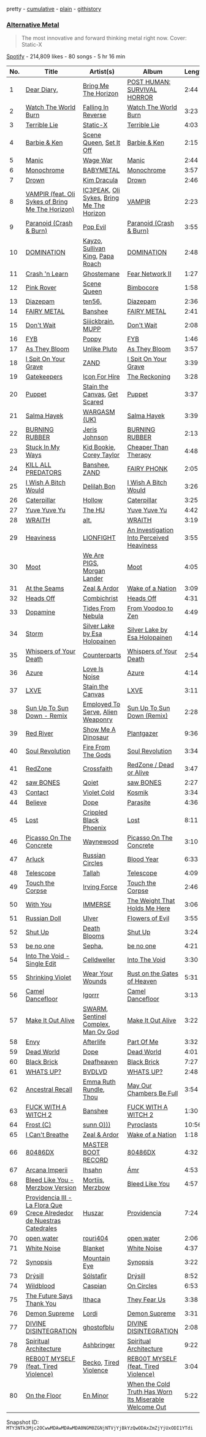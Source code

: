 pretty - [cumulative](/playlists/cumulative/37i9dQZF1DWY5ai7gxfuaS.md) - [plain](/playlists/plain/37i9dQZF1DWY5ai7gxfuaS) - [githistory](https://github.githistory.xyz/mackorone/spotify-playlist-archive/blob/main/playlists/plain/37i9dQZF1DWY5ai7gxfuaS)

### [Alternative Metal](https://open.spotify.com/playlist/37i9dQZF1DWY5ai7gxfuaS)

> The most innovative and forward thinking metal right now\. Cover: Static\-X

[Spotify](https://open.spotify.com/user/spotify) - 214,809 likes - 80 songs - 5 hr 16 min

| No. | Title | Artist(s) | Album | Length |
|---|---|---|---|---|
| 1 | [Dear Diary,](https://open.spotify.com/track/3DW6GVr7RVyfvo4NBRvZIZ) | [Bring Me The Horizon](https://open.spotify.com/artist/1Ffb6ejR6Fe5IamqA5oRUF) | [POST HUMAN: SURVIVAL HORROR](https://open.spotify.com/album/0e1WaSNDZnoPixaxDNdWo4) | 2:44 |
| 2 | [Watch The World Burn](https://open.spotify.com/track/4CiVz4bw7X1zjCaJ5ZwxUS) | [Falling In Reverse](https://open.spotify.com/artist/2CmaKO2zEGJ1NWpS1yfVGz) | [Watch The World Burn](https://open.spotify.com/album/5SjHojBg6zfZHMqWYjFzFE) | 3:23 |
| 3 | [Terrible Lie](https://open.spotify.com/track/2e2aWPBaVWrNMngz5ftWPv) | [Static\-X](https://open.spotify.com/artist/7JDSHlDdVTo7aZKdQZ53Vf) | [Terrible Lie](https://open.spotify.com/album/2WSoYDdN55rm3lmGW8qSFl) | 4:03 |
| 4 | [Barbie & Ken](https://open.spotify.com/track/7aVUykGDZCRyLRKCQrtrbx) | [Scene Queen](https://open.spotify.com/artist/6WandyxeDxlcOTwxtnTKP4), [Set It Off](https://open.spotify.com/artist/06bDwgCHeMAwhgI8il4Y5k) | [Barbie & Ken](https://open.spotify.com/album/4mljsOFQj7XRh77BAVF1aq) | 2:15 |
| 5 | [Manic](https://open.spotify.com/track/5d0CEohvmvqcizfc0cXn1t) | [Wage War](https://open.spotify.com/artist/6bu7CtcOMWcS0BMq7snHW6) | [Manic](https://open.spotify.com/album/2gSVPsycPerzCuSd67ENuF) | 2:44 |
| 6 | [Monochrome](https://open.spotify.com/track/2Rw6wkd0q3LXx5xsdjLs1P) | [BABYMETAL](https://open.spotify.com/artist/630wzNP2OL7fl4Xl0GnMWq) | [Monochrome](https://open.spotify.com/album/6IoOqdEHdwLgfUONXeYvoI) | 3:57 |
| 7 | [Drown](https://open.spotify.com/track/2jPqRiw1kJvxDKIibCPhHu) | [Kim Dracula](https://open.spotify.com/artist/526TMJFuJibm9j2p9td9Yp) | [Drown](https://open.spotify.com/album/12Sjx8c63V2PHvbgX6f7Ge) | 2:46 |
| 8 | [VAMPIR \(feat\. Oli Sykes of Bring Me The Horizon\)](https://open.spotify.com/track/3FQOmo61pO1ZnBT26d6WLQ) | [IC3PEAK](https://open.spotify.com/artist/3luonLzvSOxdU8ytCaEIK8), [Oli Sykes](https://open.spotify.com/artist/1UXEXWWOTTZNlyFapwHDbW), [Bring Me The Horizon](https://open.spotify.com/artist/1Ffb6ejR6Fe5IamqA5oRUF) | [VAMPIR](https://open.spotify.com/album/0ZjZyPw9pHhOahynV7tSaW) | 2:23 |
| 9 | [Paranoid \(Crash & Burn\)](https://open.spotify.com/track/0BeWU3xxG2plP1lhphj660) | [Pop Evil](https://open.spotify.com/artist/1pRaG81GsVtaTBuVSpldt2) | [Paranoid \(Crash & Burn\)](https://open.spotify.com/album/4oLteDk1bawqdQuWd7K1iF) | 3:55 |
| 10 | [DOMINATION](https://open.spotify.com/track/3Co9QY7WBNKoS44Nsk93r6) | [Kayzo](https://open.spotify.com/artist/72iCiKwu6nu6Qq9emIwzYv), [Sullivan King](https://open.spotify.com/artist/1CXuuw8HJhyN80HlNzvL1e), [Papa Roach](https://open.spotify.com/artist/4RddZ3iHvSpGV4dvATac9X) | [DOMINATION](https://open.spotify.com/album/2jTIMYQcx87QLi8eBFmIob) | 2:48 |
| 11 | [Crash 'n Learn](https://open.spotify.com/track/7a9LlgnBXO5qOOdrRJALfb) | [Ghostemane](https://open.spotify.com/artist/3uL4UpqShC4p2x1dJutoRW) | [Fear Network II](https://open.spotify.com/album/79oY2cGYhbXlh537p1hpVS) | 1:27 |
| 12 | [Pink Rover](https://open.spotify.com/track/6xeMsEEUC7lhZc9xLty606) | [Scene Queen](https://open.spotify.com/artist/6WandyxeDxlcOTwxtnTKP4) | [Bimbocore](https://open.spotify.com/album/40yJpavMZdcV1lhGNwWJZ0) | 1:58 |
| 13 | [Diazepam](https://open.spotify.com/track/34QE6KRYpX1GCnbhJ4Hqhx) | [ten56.](https://open.spotify.com/artist/28dpy0DQotTkBXcTlniQii) | [Diazepam](https://open.spotify.com/album/6xHOXbrRQUov5zitOkoSfy) | 2:36 |
| 14 | [FAIRY METAL](https://open.spotify.com/track/2l3SCP5KWRhuKWTbi5zp0j) | [Banshee](https://open.spotify.com/artist/0DG7J8Q9Alnt65HJv6owzf) | [FAIRY METAL](https://open.spotify.com/album/1wIQMs7BAhTlRUS9DIh9UJ) | 2:41 |
| 15 | [Don't Wait](https://open.spotify.com/track/4oOCcO06KEM6a8gEEBOh8x) | [Siiickbrain](https://open.spotify.com/artist/1oPEr1Ci8sWOYj8SSh2VPE), [MUPP](https://open.spotify.com/artist/7B9Gg9epjQzfNGdxijFczG) | [Don't Wait](https://open.spotify.com/album/6kw0XsjkS9XYTmNtxrb9eO) | 2:08 |
| 16 | [FYB](https://open.spotify.com/track/4qsinCdV0mxSrTHubbQywu) | [Poppy](https://open.spotify.com/artist/5mlbvTfWUOfDrUIK6dkNzv) | [FYB](https://open.spotify.com/album/0elEacBFrTn1uMQTd2pBLG) | 1:46 |
| 17 | [As They Bloom](https://open.spotify.com/track/2VXox441YYAPS1srSR7mGI) | [Unlike Pluto](https://open.spotify.com/artist/4zjO8Jhi2pciJJzd8Q6rga) | [As They Bloom](https://open.spotify.com/album/0SjpmCExNNFTd4zHxXuMFJ) | 3:57 |
| 18 | [I Spit On Your Grave](https://open.spotify.com/track/2HkjkOwkTE51ajdTHxtu26) | [ZAND](https://open.spotify.com/artist/0zCrrgklotTrkkJDNUAury) | [I Spit On Your Grave](https://open.spotify.com/album/7MqqZttKOfY4VvN77e6Mv4) | 3:39 |
| 19 | [Gatekeepers](https://open.spotify.com/track/63pBzNTtzByif59lsK3dou) | [Icon For Hire](https://open.spotify.com/artist/1Jy0lTKAQDnTklKzF0g2o7) | [The Reckoning](https://open.spotify.com/album/6sjhRKMnjF180XD3qli9c5) | 3:28 |
| 20 | [Puppet](https://open.spotify.com/track/46ZAZCCvb8DKNmQhWu4oEL) | [Stain the Canvas](https://open.spotify.com/artist/567L1a4812VuMSRrbCqdo4), [Get Scared](https://open.spotify.com/artist/5r9uIJCoquVtEkCkvcn8Ez) | [Puppet](https://open.spotify.com/album/5KqCYl5glzwAcnF0Gg9LJD) | 3:37 |
| 21 | [Salma Hayek](https://open.spotify.com/track/61Fus2laOu8yWJM1YntJCY) | [WARGASM \(UK\)](https://open.spotify.com/artist/1NRudBLaT84LXxfsYdFMhB) | [Salma Hayek](https://open.spotify.com/album/3hmU83q2m8wuNgBiqziBYP) | 3:39 |
| 22 | [BURNING RUBBER](https://open.spotify.com/track/4LJ6NBnEKhZSBIC3PsBTFA) | [Jeris Johnson](https://open.spotify.com/artist/2hmePXeTr2b7cdRAtRjvPq) | [BURNING RUBBER](https://open.spotify.com/album/2IQbuEqIESTmjTgYctYH8e) | 2:13 |
| 23 | [Stuck In My Ways](https://open.spotify.com/track/5qCyEApbDw5dzM7Gq5ouhw) | [Kid Bookie](https://open.spotify.com/artist/7DiLiJ8nji6DslsFSzx0IV), [Corey Taylor](https://open.spotify.com/artist/0nhDd1RWjZ6SDV1Vg1Ku2Q) | [Cheaper Than Therapy](https://open.spotify.com/album/5v0QcUpjf2ucFObuv9Tpgb) | 4:48 |
| 24 | [KILL ALL PREDATORS](https://open.spotify.com/track/0mH0iiNINYULYFwszeqWnW) | [Banshee](https://open.spotify.com/artist/0DG7J8Q9Alnt65HJv6owzf), [ZAND](https://open.spotify.com/artist/0zCrrgklotTrkkJDNUAury) | [FAIRY PHONK](https://open.spotify.com/album/305PTplSb0MkTkVEOgV6Kj) | 2:05 |
| 25 | [I Wish A Bitch Would](https://open.spotify.com/track/0gQYl1JVAzYrl2BDPStaIW) | [Delilah Bon](https://open.spotify.com/artist/5JUFYlgwsbqpLcU9TMlsve) | [I Wish A Bitch Would](https://open.spotify.com/album/4m3NfqJmtGrRBi2wR7o2ZR) | 3:26 |
| 26 | [Caterpillar](https://open.spotify.com/track/5IYf2klca6lYyOj7jhjF5j) | [Hollow](https://open.spotify.com/artist/64uA1WO40WSspFUnUYirSt) | [Caterpillar](https://open.spotify.com/album/1su4sMJNmHerXssClObphO) | 3:25 |
| 27 | [Yuve Yuve Yu](https://open.spotify.com/track/6J2VvzKwWc2f0JP5RQVZjq) | [The HU](https://open.spotify.com/artist/0b2B3PwcYzQAhuJacmcYgc) | [Yuve Yuve Yu](https://open.spotify.com/album/2ot7qJ6yU06AkwkAn9xeoP) | 4:42 |
| 28 | [WRAITH](https://open.spotify.com/track/78hZlTj2u4UeefGLPJKhUG) | [alt.](https://open.spotify.com/artist/2o6toWFM0eynwdOjVJfoSQ) | [WRAITH](https://open.spotify.com/album/10JZyQw2rMA75MUEAxTTHy) | 3:19 |
| 29 | [Heaviness](https://open.spotify.com/track/2sIkhkfN6uC1d2E06Ke5a8) | [LIONFIGHT](https://open.spotify.com/artist/0Wbm1dUddzRPlUhvz40QPP) | [An Investigation Into Perceived Heaviness](https://open.spotify.com/album/3IG5yvWsoVkcJKpMAQf2Qt) | 3:55 |
| 30 | [Moot](https://open.spotify.com/track/4uyZcMuMZ53OPEqH41AsUe) | [We Are PIGS](https://open.spotify.com/artist/0QRmv4wNihLdpSIjRxFFrz), [Morgan Lander](https://open.spotify.com/artist/6UmXnQCZQvayT1eZxAIvz5) | [Moot](https://open.spotify.com/album/0mla1tVzfxr60Nl3JKqnaQ) | 4:05 |
| 31 | [At the Seams](https://open.spotify.com/track/23lu3i2IiQgqR5xBKJhdHR) | [Zeal & Ardor](https://open.spotify.com/artist/6yCjbLFZ9qAnWfsy9ujm5Y) | [Wake of a Nation](https://open.spotify.com/album/5s02KPkBjMkrz9zUJBWXDA) | 3:09 |
| 32 | [Heads Off](https://open.spotify.com/track/6YscsgZWCPcceessZBN1di) | [Combichrist](https://open.spotify.com/artist/5556RAgwP70PnXbaUTGNbR) | [Heads Off](https://open.spotify.com/album/2sLZl4r0twETeUTk88BOU7) | 4:31 |
| 33 | [Dopamine](https://open.spotify.com/track/7y9USehMh5BWR0tWXsXJ5K) | [Tides From Nebula](https://open.spotify.com/artist/1CzKORB9IN0EjPEyeKBIkf) | [From Voodoo to Zen](https://open.spotify.com/album/3kxzriTUAvJklocJHG7GH8) | 4:49 |
| 34 | [Storm](https://open.spotify.com/track/5C4y8xih0UowIf9yPgSAYT) | [Silver Lake by Esa Holopainen](https://open.spotify.com/artist/5snqVyyNcZNQPRkcTnFi4A) | [Silver Lake by Esa Holopainen](https://open.spotify.com/album/2zWSbMftaoejsLk66Rzsj4) | 4:14 |
| 35 | [Whispers of Your Death](https://open.spotify.com/track/0epZ0WL25qEmScVrKzZhL8) | [Counterparts](https://open.spotify.com/artist/5LyRnL0rysObxDRxzSfV1z) | [Whispers of Your Death](https://open.spotify.com/album/4t0YjU738vLtyaBlQvrxp5) | 2:54 |
| 36 | [Azure](https://open.spotify.com/track/0wPkG2Hq0PCnZpQFaPurfl) | [Love Is Noise](https://open.spotify.com/artist/4qY6XGFQwZubu0oKBJeVki) | [Azure](https://open.spotify.com/album/4p3wtygUwO9Rfjun8urArN) | 4:14 |
| 37 | [LXVE](https://open.spotify.com/track/5RqMRQphaSAQekmaqRGpHH) | [Stain the Canvas](https://open.spotify.com/artist/567L1a4812VuMSRrbCqdo4) | [LXVE](https://open.spotify.com/album/4WxYoN03IGMt48MxwQaLhi) | 3:11 |
| 38 | [Sun Up To Sun Down \- Remix](https://open.spotify.com/track/0kGKVrrZtRsOAWhP1AXnuD) | [Employed To Serve](https://open.spotify.com/artist/58d50jBQXhOetEGuSBgu64), [Alien Weaponry](https://open.spotify.com/artist/2vov4zolAP7zbIhB5CsIPm) | [Sun Up To Sun Down \(Remix\)](https://open.spotify.com/album/0k0dMQoz9HiR6LtQUjykc8) | 2:28 |
| 39 | [Red River](https://open.spotify.com/track/1WVXzE0JtaYmkJjhZzE7aS) | [Show Me A Dinosaur](https://open.spotify.com/artist/1wou9vWv5PgrTn3pu3TydQ) | [Plantgazer](https://open.spotify.com/album/4hE7EGO2njWxhAWS08BWsP) | 9:36 |
| 40 | [Soul Revolution](https://open.spotify.com/track/3OMaAVh09E6AgvevhWybRP) | [Fire From The Gods](https://open.spotify.com/artist/6yeRY2d7gubXoymv3DAYhS) | [Soul Revolution](https://open.spotify.com/album/4JNGZre3bq4Fgmy0zUkOel) | 3:34 |
| 41 | [RedZone](https://open.spotify.com/track/08IikpGxSbo2oxqxCWy5Ig) | [Crossfaith](https://open.spotify.com/artist/3gfA40vRbx6YX8oCDXDCDh) | [RedZone / Dead or Alive](https://open.spotify.com/album/104nCXXUMtecWvzQtjFalN) | 3:47 |
| 42 | [saw BONES](https://open.spotify.com/track/0vDGdGQGyvpubJ0dJTg7uk) | [Qoiet](https://open.spotify.com/artist/7vlBJhLIORnTMtC9ZKcTFo) | [saw BONES](https://open.spotify.com/album/5EPgTJ0WWdo5o3MuPBhSAC) | 2:27 |
| 43 | [Contact](https://open.spotify.com/track/4wFWNUaR7NVwOAeFuAVsDs) | [Violet Cold](https://open.spotify.com/artist/5eh1n96NC6g34nPqpIItIo) | [Kosmik](https://open.spotify.com/album/5JVAct2LmGOSWPNc3v1SQP) | 3:34 |
| 44 | [Believe](https://open.spotify.com/track/4ArYorRF2fc7QoZhnpouWN) | [Dope](https://open.spotify.com/artist/7fWgqc4HJi3pcHhK8hKg2p) | [Parasite](https://open.spotify.com/album/5Y8OkF9YdWgc6tc5fMd0a7) | 4:36 |
| 45 | [Lost](https://open.spotify.com/track/5GbEVRKvHeBEE8PARaRQOJ) | [Crippled Black Phoenix](https://open.spotify.com/artist/6WEyPcf9ezhNLm1xOBjbwH) | [Lost](https://open.spotify.com/album/3HcXn4sSYlHrNcMfEgP9qJ) | 8:11 |
| 46 | [Picasso On The Concrete](https://open.spotify.com/track/1yX9O68lZmHJbAsh8ssT0P) | [Waynewood](https://open.spotify.com/artist/46Ae99tK8EgcCpVFSAdkxQ) | [Picasso On The Concrete](https://open.spotify.com/album/7GqTkba3uHaXJuTAe90teM) | 3:10 |
| 47 | [Arluck](https://open.spotify.com/track/0aOsJ0gpHm7cfG2AMaBX1g) | [Russian Circles](https://open.spotify.com/artist/0AZ3VR0YbFcS0Kgei7L2QF) | [Blood Year](https://open.spotify.com/album/1LWWmVyhDxFAxBmQe3ecZb) | 6:33 |
| 48 | [Telescope](https://open.spotify.com/track/0EY7Er3cOHyLZplxeODrcs) | [Tallah](https://open.spotify.com/artist/6Idb4IHX4Mf8IlB6sXcsdf) | [Telescope](https://open.spotify.com/album/5G4YhsTHSNpLSAutMvL80X) | 4:09 |
| 49 | [Touch the Corpse](https://open.spotify.com/track/29ZSMUsptm2ZiJkSx4uVrZ) | [Irving Force](https://open.spotify.com/artist/1Hse4lep7I9RUgQ3Ro1NgX) | [Touch the Corpse](https://open.spotify.com/album/2HTzM4EE1C2wMcY770FWWW) | 2:46 |
| 50 | [With You](https://open.spotify.com/track/6BDDpHza9P19logSNepfSy) | [IMMERSE](https://open.spotify.com/artist/3S3vmLBBxnscJGPLeqVKQN) | [The Weight That Holds Me Here](https://open.spotify.com/album/7gQ3N4IsQKBxPu6NtTFh84) | 3:06 |
| 51 | [Russian Doll](https://open.spotify.com/track/5KY4Km7rllwWovNNU8hhPt) | [Ulver](https://open.spotify.com/artist/6bYFkBNvayh3nGqxcPp7Sv) | [Flowers of Evil](https://open.spotify.com/album/0VYuTYQPftcTUmq2ehYlzV) | 3:55 |
| 52 | [Shut Up](https://open.spotify.com/track/7jLs9No4QDC0LWQFYjXtI9) | [Death Blooms](https://open.spotify.com/artist/7zC8Dq1lkaEADdWmRiNV0j) | [Shut Up](https://open.spotify.com/album/7gjF3Ii5c3cfMKGf0rJaG9) | 3:24 |
| 53 | [be no one](https://open.spotify.com/track/0fVNG78xrpckyKseNP5XBv) | [Sepha.](https://open.spotify.com/artist/094ug46k28Q0tdaGPm3WNA) | [be no one](https://open.spotify.com/album/0ibbUkk4eihYg6X9qZdwNv) | 4:21 |
| 54 | [Into The Void \- Single Edit](https://open.spotify.com/track/7wrnCfwFrQtfj3JRl4c0uy) | [Celldweller](https://open.spotify.com/artist/4BKyei61gtyDFxlKhcvBJJ) | [Into The Void](https://open.spotify.com/album/4NJtkDQbFepS3gzXRNCTwL) | 3:30 |
| 55 | [Shrinking Violet](https://open.spotify.com/track/2vATuBCSWGaY8SU0hsRAZj) | [Wear Your Wounds](https://open.spotify.com/artist/162Upzibi1m79dQDaEUjl3) | [Rust on the Gates of Heaven](https://open.spotify.com/album/4a2Q2U38lk0uDIQRhpNZ86) | 5:31 |
| 56 | [Camel Dancefloor](https://open.spotify.com/track/2Y4diJY7G623aDm3eHfqJA) | [Igorrr](https://open.spotify.com/artist/2p2uE4i92Dn4DkThfoKIB9) | [Camel Dancefloor](https://open.spotify.com/album/2kIuH8eEDlpUQhYVt5pvMn) | 3:13 |
| 57 | [Make It Out Alive](https://open.spotify.com/track/6lBIyFHLLDe30Rg4kvt9Kw) | [SWARM](https://open.spotify.com/artist/07OF36h5y4S6s9ckQliaj3), [Sentinel Complex](https://open.spotify.com/artist/31K3DcAhtW5bcuFOcNumWK), [Man Ov God](https://open.spotify.com/artist/5IoAhDxIVxXuhZWd1GchB9) | [Make It Out Alive](https://open.spotify.com/album/3QpZhoEwPACrnTWTmSil9K) | 3:22 |
| 58 | [Envy](https://open.spotify.com/track/6UHkVaXaIioxAFmXmOyRfW) | [Afterlife](https://open.spotify.com/artist/7LeHdLOuiySZgt7ewdckbX) | [Part Of Me](https://open.spotify.com/album/24HkFJ9oUSMDFdsE4yYyBc) | 3:32 |
| 59 | [Dead World](https://open.spotify.com/track/3xafEn4vzr5HybW0uec4wS) | [Dope](https://open.spotify.com/artist/7fWgqc4HJi3pcHhK8hKg2p) | [Dead World](https://open.spotify.com/album/3Fsmqpx2rM3ckv5ijsbDhF) | 4:01 |
| 60 | [Black Brick](https://open.spotify.com/track/63OqMoUP4Racq9holZo6dU) | [Deafheaven](https://open.spotify.com/artist/4XpPveeg7RuYS3CgLo75t9) | [Black Brick](https://open.spotify.com/album/1A3Xjo3qosxiNetGhM5nVq) | 7:27 |
| 61 | [WHATS UP?](https://open.spotify.com/track/4PY0g4DjsupZaOgEcyiZ5n) | [BVDLVD](https://open.spotify.com/artist/1BhfikyrtSTch1r9upYGlS) | [WHATS UP?](https://open.spotify.com/album/05wwj4GDV36QBZDKVPrGuJ) | 2:48 |
| 62 | [Ancestral Recall](https://open.spotify.com/track/6ss6OkJFKQHnqO84sizM4w) | [Emma Ruth Rundle](https://open.spotify.com/artist/34gLicNdz493863yZTanvC), [Thou](https://open.spotify.com/artist/4KoZpKiPeX4jIi7Euwcfuo) | [May Our Chambers Be Full](https://open.spotify.com/album/383HIXuM9TBUq1aVVFVyoc) | 3:54 |
| 63 | [FUCK WITH A WITCH 2](https://open.spotify.com/track/3S38ENcItSgp1NGqxZn01C) | [Banshee](https://open.spotify.com/artist/0DG7J8Q9Alnt65HJv6owzf) | [FUCK WITH A WITCH 2](https://open.spotify.com/album/2ZfQhbjBKK9MAEoUO3Vj2e) | 1:30 |
| 64 | [Frost \(C\)](https://open.spotify.com/track/24jWKZE0j30z3LlnzArFf2) | [sunn O\)\)\)](https://open.spotify.com/artist/2e7hYqRjL82c1nIoREHc4J) | [Pyroclasts](https://open.spotify.com/album/7qBdr5VAmWMSJ7dij0mV3f) | 10:56 |
| 65 | [I Can't Breathe](https://open.spotify.com/track/2f9na3HI0nVqecagiV0vGO) | [Zeal & Ardor](https://open.spotify.com/artist/6yCjbLFZ9qAnWfsy9ujm5Y) | [Wake of a Nation](https://open.spotify.com/album/5s02KPkBjMkrz9zUJBWXDA) | 1:18 |
| 66 | [80486DX](https://open.spotify.com/track/42K6S2MOIYrtqaTpCNcqHU) | [MASTER BOOT RECORD](https://open.spotify.com/artist/77s5NAGQbxu8oLstaqSwHE) | [80486DX](https://open.spotify.com/album/7KEr4XNYaRFzpF0qjVr72f) | 4:32 |
| 67 | [Arcana Imperii](https://open.spotify.com/track/3Vv0Lsh8rGZZSckd5PsOzd) | [Ihsahn](https://open.spotify.com/artist/2E1jLcUfqd9w2XtybNB2Za) | [Ámr](https://open.spotify.com/album/5w24JkPfkFs4PPVSnrzO1y) | 4:53 |
| 68 | [Bleed Like You \- Merzbow Version](https://open.spotify.com/track/5U6uLO5dwhUVZILVKHznu2) | [Mortiis](https://open.spotify.com/artist/4jlxvaggBp7wVV02U6YYRQ), [Merzbow](https://open.spotify.com/artist/5UezsklPScipW64XJm7qql) | [Bleed Like You](https://open.spotify.com/album/686yJX3ubdbx5JO8ewDhxj) | 4:57 |
| 69 | [Providencia III \- La Flora Que Crece Alrededor de Nuestras Catedrales](https://open.spotify.com/track/40ka2TBKZf7bPubTAE4xHT) | [Huszar](https://open.spotify.com/artist/1l1A8JuXGHt8QY7W37dU9C) | [Providencia](https://open.spotify.com/album/5hqcP9226vpEkLWr8bzQRL) | 7:24 |
| 70 | [open water](https://open.spotify.com/track/592JTl3UlQvZyBd2329Sgf) | [rouri404](https://open.spotify.com/artist/6lQsMKSDG7XdirlE6YImHa) | [open water](https://open.spotify.com/album/1zmVVYStJqZZWxcsjfb9uT) | 2:06 |
| 71 | [White Noise](https://open.spotify.com/track/750uSPGwf5jqU1teWD5cdO) | [Blanket](https://open.spotify.com/artist/2AOTmilsEJDBEM6SIHFFy6) | [White Noise](https://open.spotify.com/album/5XK72MyNkvyWhgclcg0XvF) | 4:37 |
| 72 | [Synopsis](https://open.spotify.com/track/1TGEVFUCXVI7GzqAzGFBkX) | [Mountain Eye](https://open.spotify.com/artist/4tAs3G5ZsXLbE1yXpc6apz) | [Synopsis](https://open.spotify.com/album/1csn83LGlgEFpoFjZDjHYG) | 3:22 |
| 73 | [Drýsill](https://open.spotify.com/track/5pYsByOqa325t7t46xudFx) | [Sólstafir](https://open.spotify.com/artist/721C5U5rM8J0jjq6IQuSBK) | [Drýsill](https://open.spotify.com/album/0iKkEZpsHWqoF1O5ESG2fE) | 8:52 |
| 74 | [Wildblood](https://open.spotify.com/track/2Ma12h5UbOSZ5j7eApuDZO) | [Caspian](https://open.spotify.com/artist/4SXj7TVoA3bgfR8AVssACa) | [On Circles](https://open.spotify.com/album/2SCAxvAGQLWK3SwPsZyku1) | 6:53 |
| 75 | [The Future Says Thank You](https://open.spotify.com/track/2TfNBZNReB9L02rmi5tsnA) | [Ithaca](https://open.spotify.com/artist/7HIvrtPrTTxXrBeJkiRj8x) | [They Fear Us](https://open.spotify.com/album/3derpgU8KpIaQCu8uZyr61) | 3:38 |
| 76 | [Demon Supreme](https://open.spotify.com/track/4gA4TtxgtVdx1lXirn3QdC) | [Lordi](https://open.spotify.com/artist/14SgKNlOCKAI0PfRD1HnWh) | [Demon Supreme](https://open.spotify.com/album/4SltzsJwiJVafqeZmXGiiB) | 3:31 |
| 77 | [DIVINE DISINTEGRATION](https://open.spotify.com/track/6jqaDTLg6elZ4P2CyVF13W) | [ghostofblu](https://open.spotify.com/artist/2nxzN6htkr9r1bXfmG17ZN) | [DIVINE DISINTEGRATION](https://open.spotify.com/album/5RZv4SQLzxBdZJU0J4RyvR) | 2:08 |
| 78 | [Spiritual Architecture](https://open.spotify.com/track/14Bif9nrgAFWI8X73sE7cY) | [Ashbringer](https://open.spotify.com/artist/697R3cOlkWzOAkXztLzeg2) | [Spiritual Architecture](https://open.spotify.com/album/3ZnxyzqpDXxW3xAyCuyvRf) | 9:22 |
| 79 | [REB00T MYSELF \(feat\. Tired Violence\)](https://open.spotify.com/track/0ktDzd32KJcAW4e7bsPmeG) | [Becko](https://open.spotify.com/artist/6Vu1oZl4ozrU6zqdidyCMU), [Tired Violence](https://open.spotify.com/artist/0zysEFjcjriHu5pvZkhfYV) | [REB00T MYSELF \(feat\. Tired Violence\)](https://open.spotify.com/album/35lOHVwCtYdWpz9TXuyP9b) | 3:04 |
| 80 | [On the Floor](https://open.spotify.com/track/2gB0lJPGN3L1ueezkd559u) | [En Minor](https://open.spotify.com/artist/0U3Yu6Px35eYLuP5RkFVdL) | [When the Cold Truth Has Worn Its Miserable Welcome Out](https://open.spotify.com/album/1HS3egJso4pCQiyKvVeerg) | 5:22 |

Snapshot ID: `MTY3NTk3Mjc2OCwwMDAwMDAwMDA0NGM0ZGNjNTVjYjBkYzQwODAxZmZjYjUxODI1YTdi`
